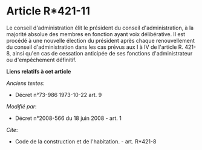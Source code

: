 # Article R*421-11

Le conseil d'administration élit le président du conseil d'administration, à la majorité absolue des membres en fonction
ayant voix délibérative. Il est procédé à une nouvelle élection du président après chaque renouvellement du conseil
d'administration dans les cas prévus aux I à IV de l'article R. 421-8, ainsi qu'en cas de cessation anticipée de ses
fonctions d'administrateur ou d'empêchement définitif.

**Liens relatifs à cet article**

_Anciens textes_:

  - Décret n°73-986 1973-10-22 art. 9

_Modifié par_:

  - Décret n°2008-566 du 18 juin 2008 - art. 1

_Cite_:

  - Code de la construction et de l'habitation. - art. R*421-8

